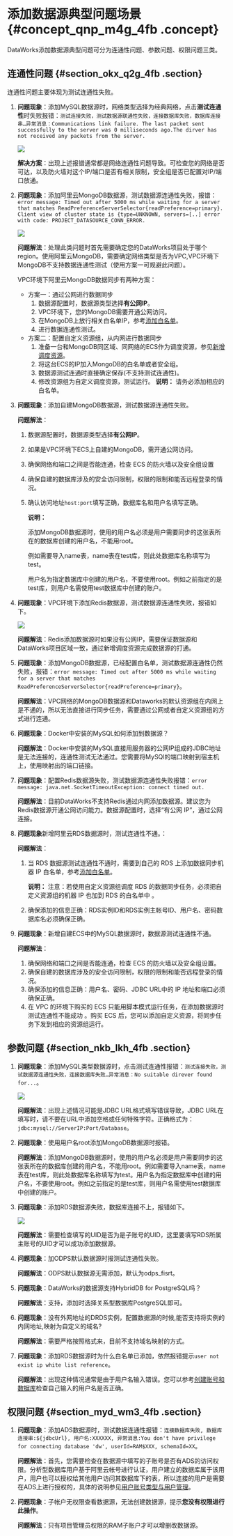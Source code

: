 # 添加数据源典型问题场景 {#concept_qnp_m4g_4fb .concept}

DataWorks添加数据源典型问题可分为连通性问题、参数问题、权限问题三类。

## 连通性问题 {#section_okx_q2g_4fb .section}

连通性问题主要体现为测试连通性失败。

1.  **问题现象**：添加MySQL数据源时，网络类型选择为经典网络，点击**测试连通性**时失败报错：`测试连接失败，测试数据源联通性失败，连接数据库失败，数据库连接串…异常消息：Communications link failure. The last packet sent successfully to the server was 0 milliseconds ago.The dirver has not received any packets from the server.`

    ![](http://static-aliyun-doc.oss-cn-hangzhou.aliyuncs.com/assets/img/24365/154089076014216_zh-CN.png)

    **解决方案**：出现上述报错通常都是网络连通性问题导致。可检查您的网络是否可达，以及防火墙对这个IP/端口是否有相关限制，安全组是否已配置对IP/端口放通。

2.  **问题现象**：添加阿里云MongoDB数据源，测试数据源连通性失败，报错：`error message: Timed out after 5000 ms while waiting for a server that matches ReadPreferenceServerSelector{readPreference=primary}. Client view of cluster state is {type=UNKNOWN, servers=[..] error with code: PROJECT_DATASOURCE_CONN_ERROR.`

    ![](http://static-aliyun-doc.oss-cn-hangzhou.aliyuncs.com/assets/img/24365/154089076014217_zh-CN.png)

    **问题解法**：处理此类问题时首先需要确定您的DataWorks项目处于哪个region。使用阿里云MongoDB，需要确定网络类型是否为VPC,VPC环境下MongoDB不支持数据连通性测试（使用方案一可规避此问题）。

    VPC环境下阿里云MongoDB数据同步有两种方案：

    -   方案一：通过公网进行数据同步
        1.  数据源配置时，数据源类型选择**有公网IP**。
        2.  VPC环境下，您的MongoDB需要开通公网访问。
        3.  在MongoDB上放行相关白名单IP，参考[添加白名单](cn.zh-CN/使用指南/数据集成/常见配置/添加白名单.md#)。
        4.  进行数据连通性测试。
    -   方案二：配置自定义资源组，从内网进行数据同步
        1.  准备一台和MongoDB同区域、同网络的ECS作为调度资源，参见[新增调度资源](cn.zh-CN/使用指南/数据集成/常见配置/新增调度资源.md#)。
        2.  将这台ECS的IP加入MongoDB的白名单或者安全组。
        3.  数据源测试连通时直接确定保存\(不支持测试连通性\)。
        4.  修改资源组为自定义调度资源，测试运行。
    **说明：** 请务必添加相应的白名单。

3.  **问题现象**：添加自建MongoDB数据源，测试数据源连通性失败。

    **问题解法**：

    1.  数据源配置时，数据源类型选择**有公网IP**。
    2.  如果是VPC环境下ECS上自建的MongoDB，需开通公网访问。
    3.  确保网络和端口之间是否能连通，检查 ECS 的防火墙以及安全组设置
    4.  确保自建的数据库涉及的安全访问限制，权限的限制和能否远程登录的情况。
    5.  确认访问地址`host:port`填写正确，数据库名和用户名填写正确。

        **说明：** 

        添加MongoDB数据源时，使用的用户名必须是用户需要同步的这张表所在的数据库创建的用户名，不能用root。

        例如需要导入name表，name表在test库，则此处数据库名称填写为test。

        用户名为指定数据库中创建的用户名，不要使用root。例如之前指定的是test库，则用户名需使用test数据库中创建的账户。

4.  **问题现象**：VPC环境下添加Redis数据源，测试数据源连通性失败，报错如下。

    ![](http://static-aliyun-doc.oss-cn-hangzhou.aliyuncs.com/assets/img/24365/154089076014226_zh-CN.png)

    **问题解法**：Redis添加数据源时如果没有公网IP，需要保证数据源和DataWorks项目区域一致，通过新增调度资源完成数据源的打通。

5.  **问题现象**：添加MongoDB数据源，已经配置白名单，测试数据源连通性仍然失败，报错：`error message: Timed out after 5000 ms while waiting for a server that matches ReadPreferenceServerSelector{readPreference=primary}`。

    **问题解法**：VPC网络的MongoDB数据源和Dataworks的默认资源组在内网上是不通的，所以无法直接进行同步任务，需要通过公网或者自定义资源组的方式进行连通。

6.  **问题现象**：Docker中安装的MySQL如何添加到数据源？

    **问题解法**：Docker中安装的MySQL直接用服务器的公网IP组成的JDBC地址是无法连接的，连通性测试无法通过。您需要将MySQl的端口映射到宿主机上，使用映射出的端口链接。

7.  **问题现象**：配置Redis数据源失败，测试数据源连通性失败报错：`error message: java.net.SocketTimeoutException: connect timed out.`

    **问题解法**：目前DataWorks不支持Redis通过内网添加数据源。建议您为Redis数据源开通公网访问能力。数据源配置时，选择“有公网 IP”，通过公网连接。

8.  **问题现象**新增阿里云RDS数据源时，测试连通性不通。：

    **问题解法**：

    1.  当 RDS 数据源测试连通性不通时，需要到自己的 RDS 上添加数据同步机器 IP 白名单，参考[添加白名单](cn.zh-CN/使用指南/数据集成/常见配置/添加白名单.md#)。

        **说明：** 注意：若使用自定义资源组调度 RDS 的数据同步任务，必须把自定义资源组的机器 IP 也加到 RDS 的白名单中 。

    2.  确保添加的信息正确：RDS实例ID和RDS实例主帐号ID、用户名、密码数据库名必须确保正确。
9.  **问题现象**：新增自建ECS中的MySQL数据源时，数据源测试连通性不通。

    **问题解法**：

    1.  确保网络和端口之间是否能连通，检查 ECS 的防火墙以及安全组设置。
    2.  确保自建的数据库涉及的安全访问限制，权限的限制和能否远程登录的情况。
    3.  确保添加的信息正确：用户名、密码、JDBC URL中的 IP 地址和端口必须确保正确。
    4.  在 VPC 的环境下购买的 ECS 只能用脚本模式运行任务，在添加数据源时测试连通性不能成功 。购买 ECS 后，您可以添加自定义资源，将同步任务下发到相应的资源组运行。

## 参数问题 {#section_nkb_lkh_4fb .section}

1.  **问题现象**：添加MySQL类型数据源时，点击测试连通性报错：`测试连接失败，测试数据源连通性失败，连接数据库失败…异常消息：No suitable direver found for...`。

    ![](http://static-aliyun-doc.oss-cn-hangzhou.aliyuncs.com/assets/img/24365/154089076014249_zh-CN.png)

    **问题解法**：出现上述情况可能是JDBC URL格式填写错误导致，JDBC URL在填写时，请不要在URL中添加空格或任何特殊字符。正确格式为：`jdbc:mysql://ServerIP:Port/Database`。

2.  **问题现象**：使用用户名root添加MongoDB数据源时报错。

    **问题解法**：添加MongoDB数据源时，使用的用户名必须是用户需要同步的这张表所在的数据库创建的用户名，不能用root。例如需要导入name表，name表在test库，则此处数据库名称填写为test。用户名为指定数据库中创建的用户名，不要使用root。例如之前指定的是test库，则用户名需使用test数据库中创建的账户。

3.  **问题现象**：添加RDS数据源失败，数据库连接不上，报错如下。

    ![](http://static-aliyun-doc.oss-cn-hangzhou.aliyuncs.com/assets/img/24365/154089076014249_zh-CN.png)

    **问题解法**：需要检查填写的UID是否为是子账号的UID，这里要填写RDS所属主账号的UID才可以成功添加数据源。

4.  **问题现象**：加ODPS默认数据源时报测试连通性失败。

    **问题解法**：ODPS默认数据源无需添加，默认为odps\_fisrt。

5.  **问题现象**：DataWorks的数据源支持HybridDB for PostgreSQL吗？

    **问题解法**：支持，添加时选择关系型数据库PostgreSQL即可。

6.  **问题现象**：没有外网地址的DRDS实例，配置数据源的时候,能否支持将实例的内网地址,映射为自定义的域名?

    **问题解法**：需要严格按照格式来，目前不支持域名映射的方式。

7.  **问题现象**：添加RDS数据源时为什么白名单已添加，依然报错提示`user not exist ip white list reference`。

    **问题解法**：出现这种情况通常是由于用户名输入错误。您可以参考[创建账号和数据库](https://help.aliyun.com/document_detail/87038.html)检查自己输入的用户名是否正确。


## 权限问题 {#section_myd_wm3_4fb .section}

1.  **问题现象**：添加ADS数据源时，测试数据连通性报错：`连接数据库失败, 数据库连接串:${jdbcUrl}, 用户名:XXXXXX, 异常消息:You don't have privilege for connecting database 'dw', userId=RAM$XXX, schemaId=XX`。

    **问题解法**：首先，您需要检查在数据源中填写的子账号是否有ADS的访问权限。分析型数据库用户基于阿里云帐号进行认证，用户建立的数据库属于该用户，用户也可以授权给其他用户访问其数据库下的表，所以连接的用户是需要在ADS上进行授权的，具体的说明参见[用户账号类型与用户管理](https://help.aliyun.com/document_detail/26416.html)。

2.  **问题现象**：子帐户无权限查看数据源，无法创建数据源，提示**您没有权限进行此操作**。

    **问题解法**：只有项目管理员权限的RAM子账户才可以增删改数据源。


